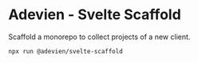 # Adevien - Svelte Scaffold

Scaffold a monorepo to collect projects of a new client.

```bash
npx run @adevien/svelte-scaffold
```
